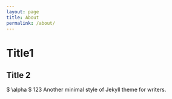 ```yaml
---
layout: page
title: About
permalink: /about/
---
```

# Title1

## Title 2 
$
\alpha
$
123
Another minimal style of Jekyll theme for writers.
